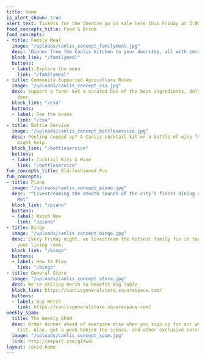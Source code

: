 ```yaml
---
title: Home
is_alert_shown: true
alert_text: Tickets for the theatre go on sale here this Friday at 3:00 PM PST.
food_concepts_title: Food & Drink
food_concepts:
- title: Family Meal
  image: "/uploads/canlis_concept_familymeal.jpg"
  desc: 'Dinner from the Canlis kitchen to your doorstep, all with zero contact. '
  block_link: "/familymeal"
  buttons:
  - label: Explore the menu
    link: "/familymeal"
- title: Community Supported Agriculture Boxes
  image: "/uploads/canlis_concept_csa.jpg"
  desc: Support a farm! Get a curated box of the best ingredients, delivered to your
    door.
  block_link: "/csa"
  buttons:
  - label: See the boxes
    link: "/csa"
- title: Bottle Service
  image: "/uploads/canlis_concept_bottleservice.jpg"
  desc: Feeling cooped up? A Canlis cocktail kit or a bottle of wine from our cellar
    might help.
  block_link: "/bottleservice"
  buttons:
  - label: Cocktail Kits & Wine
    link: "/bottleservice"
fun_concepts_title: Old-fashioned Fun
fun_concepts:
- title: Piano
  image: "/uploads/canlis_concept_piano.jpg"
  desc: "“Livestreaming the smooth sounds of the city’s finest dining room…”  - Seattle
    Met"
  block_link: "/piano"
  buttons:
  - label: Watch Now
    link: "/piano"
- title: Bingo
  image: "/uploads/canlis_concept_bingo.jpg"
  desc: Every Friday night, we livestream the hottest family fun in town, right to
    your living room.
  block_link: "/bingo"
  buttons:
  - label: How to Play
    link: "/bingo"
- title: General Store
  image: "/uploads/canlis_concept_store.jpg"
  desc: We’re selling merch to benefit Big Table.
  block_link: https://canlisgeneralstore.squarespace.com/
  buttons:
  - label: Buy Merch
    link: https://canlisgeneralstore.squarespace.com/
weekly_spam:
  title: The Weekly SPAM
  desc: Order dinner ahead of everyone else when you sign up for our weekly email
    list. Also, get a peek behind the scenes, and other exclusive extras.
  image: "/uploads/canlis_concept_spam.jpg"
  link: http://eepurl.com/g1Yw4L
layout: covid-home
---
```


